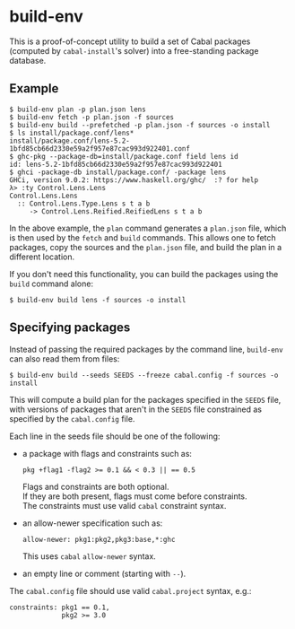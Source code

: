 # build-env

This is a proof-of-concept utility to build a set of Cabal packages (computed
by `cabal-install`'s solver) into a free-standing package database.

## Example

```
$ build-env plan -p plan.json lens
$ build-env fetch -p plan.json -f sources
$ build-env build --prefetched -p plan.json -f sources -o install
$ ls install/package.conf/lens*
install/package.conf/lens-5.2-1bfd85cb66d2330e59a2f957e87cac993d922401.conf
$ ghc-pkg --package-db=install/package.conf field lens id
id: lens-5.2-1bfd85cb66d2330e59a2f957e87cac993d922401
$ ghci -package-db install/package.conf/ -package lens
GHCi, version 9.0.2: https://www.haskell.org/ghc/  :? for help
λ> :ty Control.Lens.Lens
Control.Lens.Lens
  :: Control.Lens.Type.Lens s t a b
     -> Control.Lens.Reified.ReifiedLens s t a b
```

In the above example, the `plan` command generates a `plan.json` file, which
is then used by the `fetch` and `build` commands. This allows one to fetch
packages, copy the sources and the `plan.json` file, and build the plan in a
different location.

If you don't need this functionality, you can build the packages using
the `build` command alone:

```
$ build-env build lens -f sources -o install
```

## Specifying packages

Instead of passing the required packages by the command line, `build-env` can
also read them from files:

```
$ build-env build --seeds SEEDS --freeze cabal.config -f sources -o install
```

This will compute a build plan for the packages specified in the `SEEDS` file,
with versions of packages that aren't in the `SEEDS` file constrained as
specified by the `cabal.config` file.

Each line in the seeds file should be one of the following:

  - a package with flags and constraints such as:

    ```
    pkg +flag1 -flag2 >= 0.1 && < 0.3 || == 0.5
    ```

    Flags and constraints are both optional.  
    If they are both present, flags must come before constraints.  
    The constraints must use valid `cabal` constraint syntax.

  - an allow-newer specification such as:

    ```
    allow-newer: pkg1:pkg2,pkg3:base,*:ghc
    ```

    This uses `cabal` `allow-newer` syntax.

  - an empty line or comment (starting with `--`).

The `cabal.config` file should use valid `cabal.project` syntax, e.g.:

```cabal
constraints: pkg1 == 0.1,
             pkg2 >= 3.0
```
